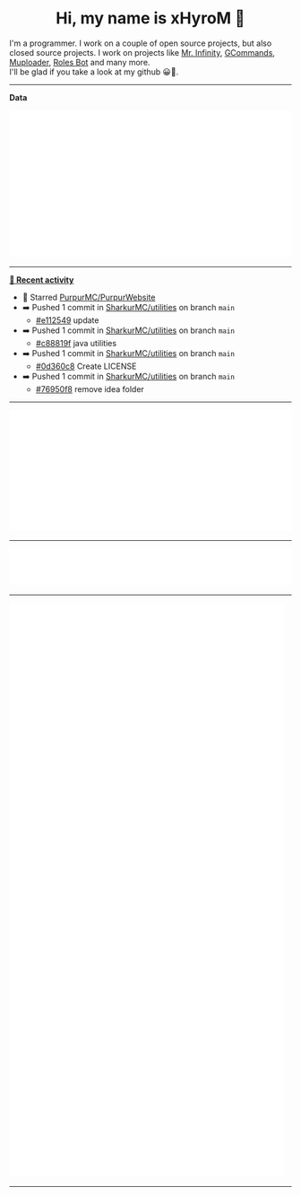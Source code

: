 <p align="center">
    <!-- <img src="https://avatars.githubusercontent.com/u/56601352" width="192" alt="hyro's pfp" /> -->
    <h1 align="center">Hi, my name is xHyroM 👋</h1>
</p>

I'm a programmer. I work on a couple of open source projects, but also closed source projects. I work on projects like [Mr. Infinity](https://discord.com/oauth2/authorize?client_id=720321585625694239&scope=bot%20applications.commands&permissions=8&redirect_uri=https://blobs.gq/imanager&prompt=consent&response_type=code), [GCommands](https://github.com/Garlic-Team/GCommands), [Muploader](https://github.com/xHyroM/Muploder), [Roles Bot](https://github.com/xHyroM/roles-bot) and many more.  
I'll be glad if you take a look at my github 😀👀.

___
**Data**

<img src="https://github.com/xHyroM/xHyroM/blob/master/.cache/base.svg">

___

**[📰 Recent activity](https://github.com/xHyroM)**
* 🌟 Starred [PurpurMC/PurpurWebsite](https://github.com/PurpurMC/PurpurWebsite)
* ➡️ Pushed 1 commit in [SharkurMC/utilities](https://github.com/SharkurMC/utilities) on branch `main`
  * [#e112549](https://github.com/SharkurMC/utilities/commit/e112549) update
* ➡️ Pushed 1 commit in [SharkurMC/utilities](https://github.com/SharkurMC/utilities) on branch `main`
  * [#c88819f](https://github.com/SharkurMC/utilities/commit/c88819f) java utilities
* ➡️ Pushed 1 commit in [SharkurMC/utilities](https://github.com/SharkurMC/utilities) on branch `main`
  * [#0d360c8](https://github.com/SharkurMC/utilities/commit/0d360c8) Create LICENSE
* ➡️ Pushed 1 commit in [SharkurMC/utilities](https://github.com/SharkurMC/utilities) on branch `main`
  * [#76950f8](https://github.com/SharkurMC/utilities/commit/76950f8) remove idea folder


___

<img src="https://github.com/xHyroM/xHyroM/blob/master/.cache/isocalendar.svg">

___

<img src="https://github.com/xHyroM/xHyroM/blob/master/.cache/languages.svg">

___

<img src="https://github.com/xHyroM/xHyroM/blob/master/.cache/achievements.svg">

___
